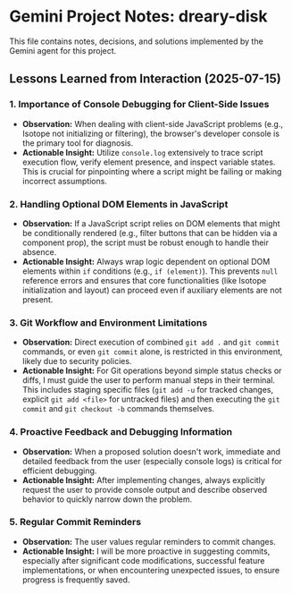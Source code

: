 # Gemini Project Notes: dreary-disk

This file contains notes, decisions, and solutions implemented by the Gemini agent for this project.

## Lessons Learned from Interaction (2025-07-15)

### 1. Importance of Console Debugging for Client-Side Issues
*   **Observation:** When dealing with client-side JavaScript problems (e.g., Isotope not initializing or filtering), the browser's developer console is the primary tool for diagnosis.
*   **Actionable Insight:** Utilize `console.log` extensively to trace script execution flow, verify element presence, and inspect variable states. This is crucial for pinpointing where a script might be failing or making incorrect assumptions.

### 2. Handling Optional DOM Elements in JavaScript
*   **Observation:** If a JavaScript script relies on DOM elements that might be conditionally rendered (e.g., filter buttons that can be hidden via a component prop), the script must be robust enough to handle their absence.
*   **Actionable Insight:** Always wrap logic dependent on optional DOM elements within `if` conditions (e.g., `if (element)`). This prevents `null` reference errors and ensures that core functionalities (like Isotope initialization and layout) can proceed even if auxiliary elements are not present.

### 3. Git Workflow and Environment Limitations
*   **Observation:** Direct execution of combined `git add .` and `git commit` commands, or even `git commit` alone, is restricted in this environment, likely due to security policies.
*   **Actionable Insight:** For Git operations beyond simple status checks or diffs, I must guide the user to perform manual steps in their terminal. This includes staging specific files (`git add -u` for tracked changes, explicit `git add <file>` for untracked files) and then executing the `git commit` and `git checkout -b` commands themselves.

### 4. Proactive Feedback and Debugging Information
*   **Observation:** When a proposed solution doesn't work, immediate and detailed feedback from the user (especially console logs) is critical for efficient debugging.
*   **Actionable Insight:** After implementing changes, always explicitly request the user to provide console output and describe observed behavior to quickly narrow down the problem.

### 5. Regular Commit Reminders
*   **Observation:** The user values regular reminders to commit changes.
*   **Actionable Insight:** I will be more proactive in suggesting commits, especially after significant code modifications, successful feature implementations, or when encountering unexpected issues, to ensure progress is frequently saved.